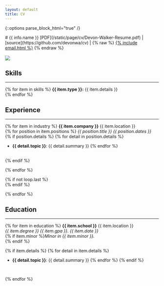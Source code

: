 ```yaml
---
layout: default
title: CV
---
```


{::options parse_block_html="true" /}
<div class="cv">
<div class="row">
<div class="col-xs-8">
<div class="text-left">
# {{ info.name }}
[PDF](/static/page/cv/Devon-Walker-Resume.pdf)
&#124;
[source](https://github.com/devonwa/cv)
&#124;
{% raw %}
<a href="mailto:{% include email.html %}">{% include email.html %}</a>
{% endraw %}
<br />
<br />
</div>
</div>
<div class="col-xs-4">
<img class="img-responsive img-circle cv-pic" src="../static/image/profile_pic.png" />
</div>
</div>


## Skills
<hr>

{% for item in skills %}
**{{ item.type }}:** {{ item.details }}<br />
{% endfor %}


## Experience
<hr>

{% for item in industry %}
**{{ item.company }}** <span class="pull-right">{{ item.location }}</span><br />
{% for position in item.positions %}
<i>{{ position.title }} <span class="pull-right">{{ position.dates }}</span></i><br />
{% if position.details %}
{% for detail in position.details %}
* <b>{{ detail.topic }}</b>: {{ detail.summary }}
{% endfor %}
<br />
{% endif %}

{% endfor %}


{% if not loop.last %}
<br />
{% endif %}


{% endfor %}

<!-- 
## Research
<hr>

{% for item in research %}
**{{ item.name }}** <span class="pull-right">{{ item.location }}</span><br />
{{ item.title }} <span class="pull-right">{{ item.dates }}</span><br />
{% for p in item.project %}
{{ p.title }}

{% if p.details %}
{% for detail in p.details %}
* {{ detail }}
{% endfor %}
{% else %}
{% endif %}
{% endfor %}
<br />
{% endfor %} 
-->

## Education
<hr>

{% for item in education %}
**{{ item.school }}** <span class="pull-right">{{ item.location }}</span><br />
<i>{{ item.degree }} {{ item.gpa }}. <span class="pull-right">{{ item.date }}</span></i><br />
{% if item.minor %}<i>Minor in {{ item.minor }}.</i><br />{% endif %}

{% if item.details %}
{% for detail in item.details %}
* **{{ detail.topic }}**: {{ detail.summary }}
{% endfor %}
{% endif %}

<br />

{% endfor %}

</div>